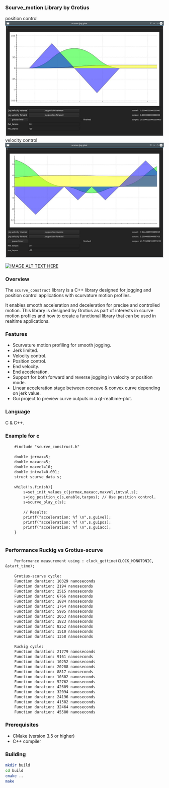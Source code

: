 ### Scurve_motion Library by Grotius

position control
![S-curve Motion](position_control.jpg)
velocity control
![S-curve Motion](velocity_control.jpg)

[![IMAGE ALT TEXT HERE](https://img.youtube.com/vi/rtNosKwFN_0/0.jpg)](https://www.youtube.com/watch?v=rtNosKwFN_0)


### Overview

The `scurve_construct` library is a C++ library designed for jogging and position control applications with scurvature motion profiles. 

It enables smooth acceleration and deceleration for precise and controlled motion.
This library is designed by Grotius as part of interests in scurve motion profiles and how
to create a functional library that can be used in realtime applications.

### Features

- Scurvature motion profiling for smooth jogging.
- Jerk limited.
- Velocity control.
- Position control.
- End velocity.
- End acceleration.
- Support for both forward and reverse jogging in velocity or position mode.
- Linear acceleration stage between concave & convex curve depending on jerk value.
- Gui project to preview curve outputs in a qt-realtime-plot.


### Language

C & C++.

### Example for c

```
	#include "scurve_construct.h" 
	
	double jermax=5;
	double maxacc=5;
	double maxvel=10;
	double intval=0.001;
	struct scurve_data s;
 	
	while(!s.finish){
		s=set_init_values_c(jermax,maxacc,maxvel,intval,s);
		s=jog_position_c(s,enable,tarpos); // Use position control.
		s=scurve_play_c(s);
    	
		// Results:
		printf("acceleration: %f \n",s.guivel);
		printf("acceleration: %f \n",s.guipos);
		printf("acceleration: %f \n",s.guiacc);
	}
 
```
### Performance Ruckig vs Grotius-scurve

```
	Performance measurement using : clock_gettime(CLOCK_MONOTONIC, &start_time);
	
	Grotius-scurve cycle:
	Function duration: 10329 nanoseconds
	Function duration: 2194 nanoseconds
	Function duration: 2515 nanoseconds
	Function duration: 6766 nanoseconds
	Function duration: 1884 nanoseconds
	Function duration: 1764 nanoseconds
	Function duration: 5985 nanoseconds
	Function duration: 2053 nanoseconds
	Function duration: 1823 nanoseconds
	Function duration: 8252 nanoseconds
	Function duration: 1510 nanoseconds
	Function duration: 1358 nanoseconds
	
	Ruckig cycle:
	Function duration: 21779 nanoseconds
	Function duration: 9161 nanoseconds
	Function duration: 10252 nanoseconds
	Function duration: 20288 nanoseconds
	Function duration: 8817 nanoseconds
	Function duration: 10302 nanoseconds
	Function duration: 52762 nanoseconds
	Function duration: 42609 nanoseconds
	Function duration: 32094 nanoseconds
	Function duration: 24196 nanoseconds
	Function duration: 41582 nanoseconds
	Function duration: 32464 nanoseconds
	Function duration: 45580 nanoseconds
```
### Prerequisites

- CMake (version 3.5 or higher)
- C++ compiler

### Building

```bash
mkdir build
cd build
cmake ..
make
